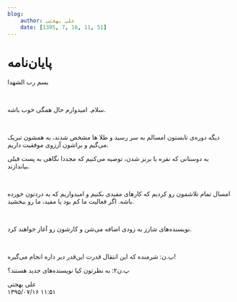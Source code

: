 ```yaml
---
blog:
    author: علی بهجتی
    date: [1395, 7, 16, 11, 51]
---
```

# پایان‌نامه

<div class="cnt">
<p>بسم رب الشهدا</p>
<p><br/></p>
<p>سلام. امیدوارم حال همگی خوب باشه.</p>
<p><br/></p>
<p>دیگه دوره‌ی تابستون امسالم به سر رسید و طلا ها مشخص شدند، به همشون تبریک می‌گیم و براشون آرزوی موفقیت داریم. </p>
<p>به دوستانی که نقره یا برنز شدن، توصیه می‌کنیم که مجددا نگاهی به پست قبلی بیاندازند.</p>
<p><br/></p>
<p>امسال تمام تلاشمون رو کردیم که کارهای مفیدی بکنیم و امیدواریم که به‌ دردتون خورده باشه. اگر فعالیت ما کم بود یا مفید، ما رو ببخشید.</p>
<p><br/></p>
<p>نویسنده‌های شازز به زودی اضافه‌ می‌شن و کارشون رو آغاز خواهند کرد.</p>
<p><br/></p>
<p>پ.ن: شرمنده که این انتقال قدرت این‌قدر دیر داره انجام می‌گیره!</p>
<p>پ.ن۲: به نظرتون کیا نویسنده‌های جدید هستند؟ <br/></p>
</div>

<div class="blog-info">
    <div class="blog-author">علی بهجتی</div>
    <div class="blog-date">۱۳۹۵/۰۷/۱۶ ۱۱:۵۱</div>
</div>


